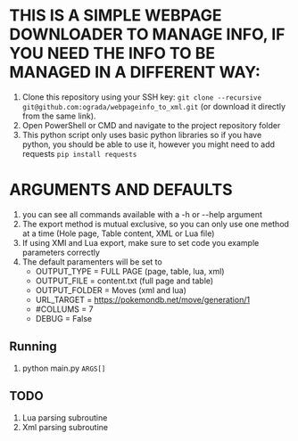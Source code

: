 # THIS IS A SIMPLE WEBPAGE DOWNLOADER TO MANAGE INFO, IF YOU NEED THE INFO TO BE MANAGED IN A DIFFERENT WAY:

1. Clone this repository using your SSH key: `git clone --recursive git@github.com:ograda/webpageinfo_to_xml.git` (or download it directly from the same link).
2. Open PowerShell or CMD and navigate to the project repository folder
3. This python script only uses basic python libraries so if you have python, you should be able to use it, however you might need to add requests `pip install requests`


# ARGUMENTS AND DEFAULTS

1. you can see all commands available with a -h or --help argument
2. The export method is mutual exclusive, so you can only use one method at a time (Hole page, Table content, XML or Lua file)
3. If using XMl and Lua export, make sure to set code you example parameters correctly
4. The default paramenters will be set to
    * OUTPUT_TYPE 	= FULL PAGE (page, table, lua, xml)
    * OUTPUT_FILE 	= content.txt (full page and table)
    * OUTPUT_FOLDER = Moves (xml and lua)
	* URL_TARGET 	= https://pokemondb.net/move/generation/1
	* #COLLUMS 		= 7
    * DEBUG			= False


## Running

1. python main.py `ARGS[]`


## TODO

1. Lua parsing subroutine
2. Xml parsing subroutine